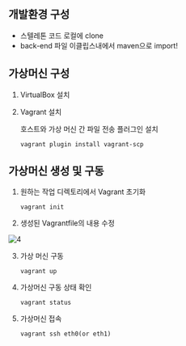 ## 개발환경 구성
- 스텔레톤 코드 로컬에 clone
- back-end 파일 이클립스내에서 maven으로 import!

## 가상머신 구성
1. VirtualBox 설치
2. Vagrant 설치

    호스트와 가상 머신 간 파일 전송 플러그인 설치 

    `vagrant plugin install vagrant-scp`

## 가상머신 생성 및 구동
1. 원하는 작업 디렉토리에서 Vagrant 초기화

    `vagrant init`

2. 생성된 Vagrantfile의 내용 수정

![4](/uploads/588955031ab2b0cd12b61fca69fa90a3/4.PNG)

3. 가상 머신 구동 

    `vagrant up`

4. 가상머신 구동 상태 확인

    `vagrant status` 

5. 가상머신 접속

    `vagrant ssh eth0(or eth1)`
